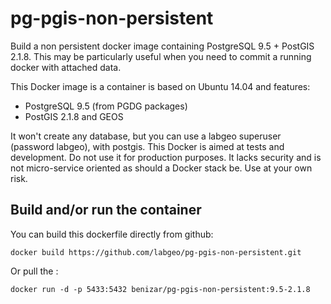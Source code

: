 pg-pgis-non-persistent
=========================

Build a non persistent docker image containing PostgreSQL 9.5 + PostGIS 2.1.8. This may be particularly useful when you need to commit a running docker with attached data.

This Docker image is a container is based on Ubuntu 14.04 and features:

* PostgreSQL 9.5 (from PGDG packages)
* PostGIS 2.1.8 and GEOS

It won't create any database, but you can use a labgeo superuser (password labgeo), with postgis. This Docker is aimed at tests and development. Do not use it for production purposes. It lacks security and is not micro-service oriented as should a Docker stack be. Use at your own risk.


Build and/or run the container
------------------------------

You can build this dockerfile directly from github:

```
docker build https://github.com/labgeo/pg-pgis-non-persistent.git
```

Or pull the :

```
docker run -d -p 5433:5432 benizar/pg-pgis-non-persistent:9.5-2.1.8
```
